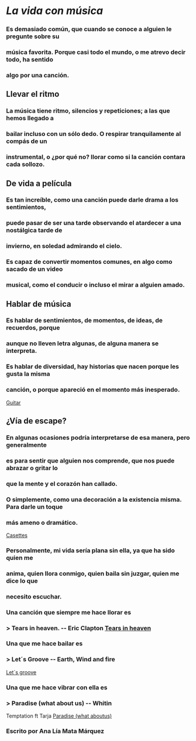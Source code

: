 # ***La vida con música***

### Es demasiado común, que cuando se conoce a alguien le pregunte sobre su
### música favorita. Porque casi todo el mundo, o me atrevo decir todo, ha sentido
### algo por una canción. 

## **Llevar el ritmo**
### La música tiene ritmo, silencios y repeticiones; a las que hemos llegado a
### bailar incluso con un sólo dedo. O respirar tranquilamente al compás de un
### instrumental, o ¿por qué no? llorar como si la canción contara cada sollozo. 

## **De vida a película**
### Es tan increíble, como una canción puede darle drama a los sentimientos,
### puede pasar de ser una tarde observando el atardecer a una nostálgica tarde de
### invierno, en soledad admirando el cielo. 
### Es capaz de convertir momentos comunes, en algo como sacado de un video
### musical, como el conducir o incluso el mirar a alguien amado. 

## **Hablar de música**
### Es hablar de sentimientos, de momentos, de ideas, de recuerdos, porque
### aunque no lleven letra algunas, de alguna manera se interpreta. 
### Es hablar de diversidad, hay historias que nacen porque les gusta la misma
### canción, o porque apareció en el momento más inesperado. 
[Guitar](Guitar.jpg)

## **¿Vía de escape?**
### En algunas ocasiones podría interpretarse de esa manera, pero generalmente
### es para sentir que alguien nos comprende, que nos puede abrazar o gritar lo
### que la mente y el corazón han callado. 
### O simplemente, como una decoración a la existencia misma. Para darle un toque
### más ameno o dramático. 
[Casettes](casettes.jpg)

### Personalmente, mi vida sería plana sin ella, ya que ha sido quien me
### anima, quien llora conmigo, quien baila sin juzgar, quien me dice lo que
### necesito escuchar. 

### Una canción que siempre me hace llorar es 
### > Tears in heaven. -- Eric Clapton [Tears in heaven](https://www.youtube.com/watch?v=VVqXLXMch9g)
### Una que me hace bailar es 
### > Let´s Groove -- Earth, Wind and fire 
[Let´s groove](https://www.youtube.com/watch?v=Lrle0x_DHBM)
### Una que me hace vibrar con ella es 
### > Paradise (what about us) -- Whitin
Temptation ft Tarja
[Paradise (what aboutus)](https://www.youtube.com/watch?v=Dy6MpsDPKts) 

### Escrito por Ana Lía Mata Márquez

